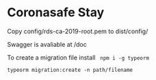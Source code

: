 # Coronasafe Stay

Copy config/rds-ca-2019-root.pem to dist/config/ 

Swagger is avaliable at /doc

To create a migration file 
install ``` npm i -g typeorm```

```typeorm migration:create -n path/filename```
